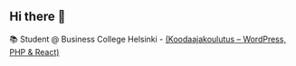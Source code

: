 ## Hi there 👋
📚 Student @ Business College Helsinki - [(Koodaajakoulutus – WordPress, PHP & React)
](https://www.bc.fi/koulutukset/koodaajakoulutus-wordpress-php-react)

<!-- **Waltsuuuu/waltsuuuu** is a ✨ _special_ ✨ repository because its `README.md` (this file) appears on your GitHub profile.
Here are some ideas to get you started:

- 🔭 I’m currently working on ...
- 🌱 I’m currently learning ...
- 👯 I’m looking to collaborate on ...
- 🤔 I’m looking for help with ...
- 💬 Ask me about ...
- 📫 How to reach me: ...
- 😄 Pronouns: ...
- ⚡ Fun fact: ...
-->
